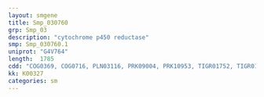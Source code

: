 ```yaml
---
layout: smgene
title: Smp_030760
grp: Smp_03
description: "cytochrome p450 reductase"
smp: Smp_030760.1
uniprot: "G4V764"
length:  1785
cdd: "COG0369, COG0716, PLN03116, PRK09004, PRK10953, TIGR01752, TIGR01931, cd06204, cl00438, cl06868, cl19189, pfam00258, pfam00667"
kk: K00327
categories: sm
---
```

